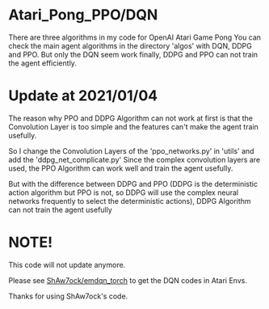 # Atari_Pong_PPO/DQN
There are three algorithms in my code for OpenAI Atari Game Pong
You can check the main agent algorithms in the directory 'algos' with DQN, DDPG and PPO.
But only the DQN seem work finally, DDPG and PPO can not train the agent efficiently.

# Update at 2021/01/04
The reason why PPO and DDPG Algorithm can not work at first is that the Convolution Layer is too simple and
the features can't make the agent train usefully.

So I change the Convolution Layers of the 'ppo_networks.py' in 'utils' and add the 'ddpg_net_complicate.py'
Since the complex convolution layers are used, the PPO Algorithm can work well and train the agent usefully.

But with the difference between DDPG and PPO (DDPG is the deterministic action algorithm but PPO is not, so DDPG will use
the complex neural networks frequently to select the deterministic actions), DDPG Algorithm can not train the agent usefully

# NOTE!
This code will not update anymore.

Please see [ShAw7ock/emdqn_torch](https://github.com/ShAw7ock/emdqn_torch) to get the DQN codes in Atari Envs.

Thanks for using ShAw7ock's code.
